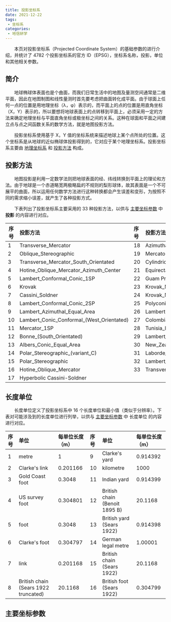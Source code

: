```yaml
---
title: 投影坐标系
date: 2021-12-22
tags:
 - 坐标系
categories:
 - 地信研学
---
```


&emsp;　本页对投影坐标系（Projected Coordinate System）的基础参数的进行介绍，并统计了 4782 个投影坐标系的官方 ID（EPSG），坐标系名称，投影，单位和其他相关参数。

<!-- more -->

## 简介

&emsp;　地球椭球体表面也是个曲面，而我们日常生活中的地图及量测空间通常是二维平面，因此在地图制图和线性量测时首先要考虑把曲面转化成平面。由于球面上任何一点的位置是用地理坐标（λ，φ）表示的，而平面上的点的位置是用直角坐标（X，Y）表示的，所以要想将地球表面上的点转移到平面上，必须采用一定的方法来确定地理坐标与平面直角坐标或极坐标之间的关系。这种在球面和平面之间建立点与点之间函数关系的数学方法，就是地图投影方法。

&emsp;　投影坐标系使用基于 X，Y 值的坐标系统来描述地球上某个点所处的位置。这个坐标系是从地球的近似椭球体投影得到的，它对应于某个地理坐标系。投影坐标系主要由 [地理坐标系](GEOGCS.html) 和 [投影方法](PROJCS.html#投影方法) 构成。

## 投影方法

&emsp;　地图投影是利用一定数学法则把地球表面的经、纬线转换到平面上的理论和方法。由于地球是一个赤道略宽两极略扁的不规则的梨形球体，故其表面是一个不可展平的曲面，所以运用任何数学方法进行这种转换都会产生误差和变形，为按照不同的需求缩小误差，就产生了各种投影方式。

&emsp;　下表列出了投影坐标系主要采用的 33 种投影方法，以供与 [主要坐标参数](PROJCS.html#主要坐标参数) 中 **投影** 的内容进行对应。

| 序号 | 投影方法                                  | 序号 | 投影方法                               |
| ---- | :---------------------------------------- |:---- |:-------------------------------------- |
| 1    | Transverse_Mercator                       | 18   | Azimuthal_Equidistant                  |
| 2    | Oblique_Stereographic                     | 19   | Mercator_2SP                           |
| 3    | Transverse_Mercator_South_Orientated      | 20   | Cylindrical_Equal_Area                 |
| 4    | Hotine_Oblique_Mercator_Azimuth_Center    | 21   | Equirectangular                        |
| 5    | Lambert_Conformal_Conic_1SP               | 22   | Guam Projection                        |
| 6    | Krovak                                    | 23   | Krovak_Modified                        |
| 7    | Cassini_Soldner                           | 24   | Krovak_Modified_(North_Orientated)     |
| 8    | Lambert_Conformal_Conic_2SP               | 25   | Polyconic                              |
| 9    | Lambert_Azimuthal_Equal_Area              | 26   | Lambert Conic Conformal (2SP Michigan) |
| 10   | Lambert_Conic_Conformal_(West_Orientated) | 27   | Colombia Urban                         |
| 11   | Mercator_1SP                              | 28   | Tunisia_Mapping_Grid                   |
| 12   | Bonne_(South_Orientated)                  | 29   | Lambert_Conic_Near-Conformal           |
| 13   | Albers_Conic_Equal_Area                   | 30   | New_Zealand_Map_Grid                   |
| 14   | Polar_Stereographic_(variant_C)           | 31   | Laborde_Oblique_Mercator               |
| 15   | Polar_Stereographic                       | 32   | Lambert_Conformal_Conic_2SP_Belgium    |
| 16   | Hotine_Oblique_Mercator                   | 33   | Transverse_Mercator_Zoned_Grid_System  |
| 17   | Hyperbolic Cassini-Soldner                |      |                                        |


## 长度单位

&emsp;　长度单位定义了投影坐标系中 16 个长度单位和最小值（类似于分辨率）。下表对可能涉及到的长度单位进行列举，以供与 [主要坐标参数](PROJCS.html#主要坐标参数) 中 长度单位 的内容进行对应。

 | 序号| 单位  |   每单位长度（m） | 序号|单位  |   每单位长度（m） |
|:---|:---|:---|:---|:---|:---|
|1| metre                                |          1        |9| Clarke's yard                        |          0.914392 |
|2| Clarke's link                        |          0.201166 |10|kilometre                            |       1000        |
|3| Gold Coast foot                      |          0.3048   | 11|Indian yard                          |          0.914399 |
|4| US survey foot                       |          0.304801 |12|British chain (Benoit 1895 B)        |         20.1168   |
|5| foot                                 |          0.3048   |13|British yard (Sears 1922)            |          0.914398 |
|6| Clarke's foot                        |          0.304797 |14|German legal metre                   |          1.00001  |
|7| link                                 |          0.201168 |15|British chain (Sears 1922)           |         20.1168   |
|8| British chain (Sears 1922 truncated) |         20.1168   |16|British foot (Sears 1922)            |          0.304799 |

## 主要坐标参数



